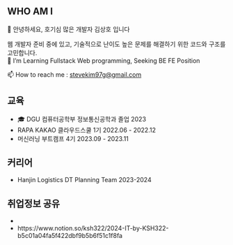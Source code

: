 ## WHO AM I
👋 안녕하세요, 호기심 많은 개발자 김상호 입니다<br>

웹 개발자 준비 중에 있고, 기술적으로 난이도 높은 문제를 해결하기 위한 코드와 구조를 고민합니다. <br>
👀 I’m Learning Fullstack Web programming, Seeking BE FE Position<br>

📫 How to reach me : stevekim97g@gmail.com <br>
## 교육 
- 🎓 DGU 컴퓨터공학부 정보통신공학과 졸업 2023<br>
- RAPA KAKAO 클라우드스쿨  1기 2022.06 - 2022.12<br>
- 머신러닝 부트캠프 4기 2023.09 - 2023.11<br>
  
## 커리어 </br>
- Hanjin Logistics DT Planning Team 2023-2024

## 취업정보 공유 <br>
- <li>https://www.notion.so/ksh322/2024-IT-by-KSH322-b5c01a04fa5f422dbf9b5b6f51c1f8fa</li>
<!---
ksh322/ksh322 is a ✨ special ✨ repository because its `README.md` (this file) appears on your GitHub profile.
You can click the Preview link to take a look at your changes.
--->
